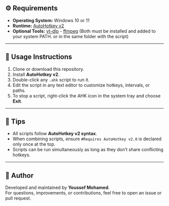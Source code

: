 
## ⚙️ Requirements
- **Operating System:** Windows 10 or 11  
- **Runtime:** [AutoHotkey v2](https://www.autohotkey.com/)
- **Optional Tools:** [yt-dlp](https://github.com/yt-dlp/yt-dlp) - [ffmpeg](https://ffmpeg.org/download.html)
(Both must be installed and added to your system PATH. or in the same folder with the script)

---

## 🚀 Usage Instructions
1. Clone or download this repository.  
2. Install **AutoHotkey v2**.  
3. Double-click any `.ahk` script to run it.  
4. Edit the script in any text editor to customize hotkeys, intervals, or paths.  
5. To stop a script, right-click the AHK icon in the system tray and choose **Exit**.

---

## 🧩 Tips
- All scripts follow **AutoHotkey v2 syntax**.  
- When combining scripts, ensure `#Requires AutoHotkey v2.0` is declared only once at the top.  
- Scripts can be run simultaneously as long as they don’t share conflicting hotkeys.  

---

## 👤 Author
Developed and maintained by **Youssef Mohamed**.  
For questions, improvements, or contributions, feel free to open an issue or pull request.

